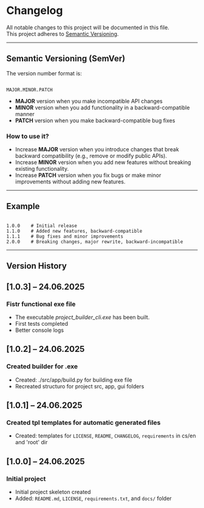 # Changelog

All notable changes to this project will be documented in this file.  
This project adheres to [Semantic Versioning](https://semver.org/).

---

## Semantic Versioning (SemVer)

The version number format is:

```

MAJOR.MINOR.PATCH

```

- **MAJOR** version when you make incompatible API changes  
- **MINOR** version when you add functionality in a backward-compatible manner  
- **PATCH** version when you make backward-compatible bug fixes  

### How to use it?

- Increase **MAJOR** version when you introduce changes that break backward compatibility (e.g., remove or modify public APIs).  
- Increase **MINOR** version when you add new features without breaking existing functionality.  
- Increase **PATCH** version when you fix bugs or make minor improvements without adding new features.  

---

## Example

```

1.0.0    # Initial release
1.1.0    # Added new features, backward-compatible
1.1.1    # Bug fixes and minor improvements
2.0.0    # Breaking changes, major rewrite, backward-incompatible

```

---

## Version History

## [1.0.3] – 24.06.2025
### Fistr functional exe file
- The executable *project_builder_cli.exe* has been built.
- First tests completed
- Better console logs

## [1.0.2] – 24.06.2025
### Created builder for .exe
- Created: ./src/app/build.py for building exe file
- Recreated structuro for project src, app, gui folders

## [1.0.1] – 24.06.2025
### Created tpl templates for automatic generated files
- Created: templates for `LICENSE`, `README`, `CHANGELOG`, `requirements` in cs/en and 'root' dir

## [1.0.0] – 24.06.2025
### Initial project
- Initial project skeleton created  
- Added: `README.md`, `LICENSE`, `requirements.txt`, and `docs/` folder
